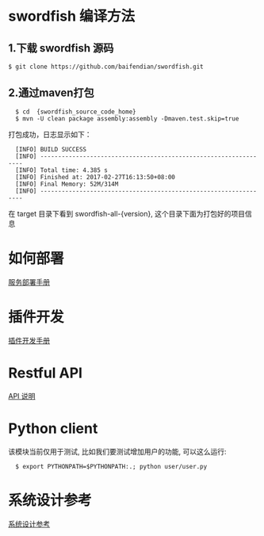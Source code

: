 # swordfish 编译方法

## 1.下载 swordfish 源码
```
$ git clone https://github.com/baifendian/swordfish.git
```

## 2.通过maven打包
```
  $ cd  {swordfish_source_code_home}
  $ mvn -U clean package assembly:assembly -Dmaven.test.skip=true
```

打包成功，日志显示如下：
```
  [INFO] BUILD SUCCESS
  [INFO] -----------------------------------------------------------------
  [INFO] Total time: 4.385 s
  [INFO] Finished at: 2017-02-27T16:13:50+08:00
  [INFO] Final Memory: 52M/314M
  [INFO] -----------------------------------------------------------------
```

在 target 目录下看到 swordfish-all-{version}, 这个目录下面为打包好的项目信息

# 如何部署
[服务部署手册](https://github.com/baifendian/swordfish/wiki/deploy)

# 插件开发
[插件开发手册](https://github.com/baifendian/swordfish/wiki/plugin-dev)

# Restful API
[API 说明](https://github.com/baifendian/swordfish/wiki)

# Python client
该模块当前仅用于测试, 比如我们要测试增加用户的功能, 可以这么运行:

```
  $ export PYTHONPATH=$PYTHONPATH:.; python user/user.py
```

# 系统设计参考
[系统设计参考](https://github.com/baifendian/swordfish/wiki/develop)
